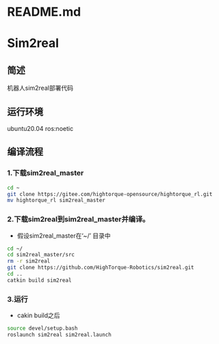 # README.md

# Sim2real

## 简述
机器人sim2real部署代码
## 运行环境
ubuntu20.04
ros:noetic
## 编译流程

### 1.下载sim2real\_master

```bash 
cd ~
git clone https://gitee.com/hightorque-opensource/hightorque_rl.git
mv hightorque_rl sim2real_master

```


### 2.下载sim2real到sim2real\_master并编译。&#x20;

- 假设sim2real\_master在‘\~/’ 目录中

```bash 
cd ~/
cd sim2real_master/src
rm -r sim2real
git clone https://github.com/HighTorque-Robotics/sim2real.git
cd ..
catkin build sim2real
```


### 3.运行

- cakin build之后

```bash 
source devel/setup.bash
roslaunch sim2real sim2real.launch
```

